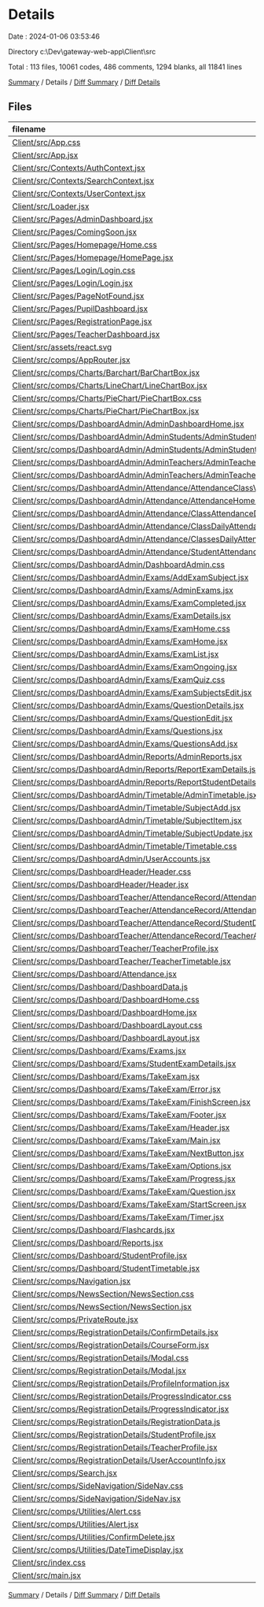 # Details

Date : 2024-01-06 03:53:46

Directory c:\\Dev\\gateway-web-app\\Client\\src

Total : 113 files,  10061 codes, 486 comments, 1294 blanks, all 11841 lines

[Summary](results.md) / Details / [Diff Summary](diff.md) / [Diff Details](diff-details.md)

## Files
| filename | language | code | comment | blank | total |
| :--- | :--- | ---: | ---: | ---: | ---: |
| [Client/src/App.css](/Client/src/App.css) | CSS | 25 | 0 | 3 | 28 |
| [Client/src/App.jsx](/Client/src/App.jsx) | JavaScript | 19 | 0 | 3 | 22 |
| [Client/src/Contexts/AuthContext.jsx](/Client/src/Contexts/AuthContext.jsx) | JavaScript | 51 | 10 | 14 | 75 |
| [Client/src/Contexts/SearchContext.jsx](/Client/src/Contexts/SearchContext.jsx) | JavaScript | 16 | 4 | 7 | 27 |
| [Client/src/Contexts/UserContext.jsx](/Client/src/Contexts/UserContext.jsx) | JavaScript | 118 | 12 | 20 | 150 |
| [Client/src/Loader.jsx](/Client/src/Loader.jsx) | JavaScript | 9 | 0 | 1 | 10 |
| [Client/src/Pages/AdminDashboard.jsx](/Client/src/Pages/AdminDashboard.jsx) | JavaScript | 94 | 0 | 13 | 107 |
| [Client/src/Pages/ComingSoon.jsx](/Client/src/Pages/ComingSoon.jsx) | JavaScript | 35 | 0 | 4 | 39 |
| [Client/src/Pages/Homepage/Home.css](/Client/src/Pages/Homepage/Home.css) | CSS | 83 | 5 | 6 | 94 |
| [Client/src/Pages/Homepage/HomePage.jsx](/Client/src/Pages/Homepage/HomePage.jsx) | JavaScript | 76 | 18 | 10 | 104 |
| [Client/src/Pages/Login/Login.css](/Client/src/Pages/Login/Login.css) | CSS | 113 | 2 | 17 | 132 |
| [Client/src/Pages/Login/Login.jsx](/Client/src/Pages/Login/Login.jsx) | JavaScript | 199 | 7 | 22 | 228 |
| [Client/src/Pages/PageNotFound.jsx](/Client/src/Pages/PageNotFound.jsx) | JavaScript | 4 | 0 | 2 | 6 |
| [Client/src/Pages/PupilDashboard.jsx](/Client/src/Pages/PupilDashboard.jsx) | JavaScript | 32 | 1 | 4 | 37 |
| [Client/src/Pages/RegistrationPage.jsx](/Client/src/Pages/RegistrationPage.jsx) | JavaScript | 234 | 26 | 44 | 304 |
| [Client/src/Pages/TeacherDashboard.jsx](/Client/src/Pages/TeacherDashboard.jsx) | JavaScript | 31 | 1 | 4 | 36 |
| [Client/src/assets/react.svg](/Client/src/assets/react.svg) | XML | 1 | 0 | 0 | 1 |
| [Client/src/comps/AppRouter.jsx](/Client/src/comps/AppRouter.jsx) | JavaScript | 90 | 59 | 17 | 166 |
| [Client/src/comps/Charts/Barchart/BarChartBox.jsx](/Client/src/comps/Charts/Barchart/BarChartBox.jsx) | JavaScript | 30 | 1 | 3 | 34 |
| [Client/src/comps/Charts/LineChart/LineChartBox.jsx](/Client/src/comps/Charts/LineChart/LineChartBox.jsx) | JavaScript | 28 | 1 | 3 | 32 |
| [Client/src/comps/Charts/PieChart/PieChartBox.css](/Client/src/comps/Charts/PieChart/PieChartBox.css) | CSS | 34 | 1 | 6 | 41 |
| [Client/src/comps/Charts/PieChart/PieChartBox.jsx](/Client/src/comps/Charts/PieChart/PieChartBox.jsx) | JavaScript | 48 | 1 | 3 | 52 |
| [Client/src/comps/DashboardAdmin/AdminDashboardHome.jsx](/Client/src/comps/DashboardAdmin/AdminDashboardHome.jsx) | JavaScript | 199 | 1 | 12 | 212 |
| [Client/src/comps/DashboardAdmin/AdminStudents/AdminStudentDetails.jsx](/Client/src/comps/DashboardAdmin/AdminStudents/AdminStudentDetails.jsx) | JavaScript | 67 | 0 | 10 | 77 |
| [Client/src/comps/DashboardAdmin/AdminStudents/AdminStudents.jsx](/Client/src/comps/DashboardAdmin/AdminStudents/AdminStudents.jsx) | JavaScript | 91 | 0 | 10 | 101 |
| [Client/src/comps/DashboardAdmin/AdminTeachers/AdminTeacherDetails.jsx](/Client/src/comps/DashboardAdmin/AdminTeachers/AdminTeacherDetails.jsx) | JavaScript | 68 | 0 | 9 | 77 |
| [Client/src/comps/DashboardAdmin/AdminTeachers/AdminTeachers.jsx](/Client/src/comps/DashboardAdmin/AdminTeachers/AdminTeachers.jsx) | JavaScript | 78 | 0 | 9 | 87 |
| [Client/src/comps/DashboardAdmin/Attendance/AttendanceClassView.jsx](/Client/src/comps/DashboardAdmin/Attendance/AttendanceClassView.jsx) | JavaScript | 76 | 1 | 10 | 87 |
| [Client/src/comps/DashboardAdmin/Attendance/AttendanceHome.jsx](/Client/src/comps/DashboardAdmin/Attendance/AttendanceHome.jsx) | JavaScript | 211 | 3 | 22 | 236 |
| [Client/src/comps/DashboardAdmin/Attendance/ClassAttendanceDetails.jsx](/Client/src/comps/DashboardAdmin/Attendance/ClassAttendanceDetails.jsx) | JavaScript | 72 | 0 | 8 | 80 |
| [Client/src/comps/DashboardAdmin/Attendance/ClassDailyAttendance.jsx](/Client/src/comps/DashboardAdmin/Attendance/ClassDailyAttendance.jsx) | JavaScript | 80 | 0 | 9 | 89 |
| [Client/src/comps/DashboardAdmin/Attendance/ClassesDailyAttendance.jsx](/Client/src/comps/DashboardAdmin/Attendance/ClassesDailyAttendance.jsx) | JavaScript | 86 | 1 | 10 | 97 |
| [Client/src/comps/DashboardAdmin/Attendance/StudentAttendanceDetails.jsx](/Client/src/comps/DashboardAdmin/Attendance/StudentAttendanceDetails.jsx) | JavaScript | 74 | 0 | 8 | 82 |
| [Client/src/comps/DashboardAdmin/DashboardAdmin.css](/Client/src/comps/DashboardAdmin/DashboardAdmin.css) | CSS | 138 | 10 | 26 | 174 |
| [Client/src/comps/DashboardAdmin/Exams/AddExamSubject.jsx](/Client/src/comps/DashboardAdmin/Exams/AddExamSubject.jsx) | JavaScript | 254 | 9 | 36 | 299 |
| [Client/src/comps/DashboardAdmin/Exams/AdminExams.jsx](/Client/src/comps/DashboardAdmin/Exams/AdminExams.jsx) | JavaScript | 9 | 0 | 3 | 12 |
| [Client/src/comps/DashboardAdmin/Exams/ExamCompleted.jsx](/Client/src/comps/DashboardAdmin/Exams/ExamCompleted.jsx) | JavaScript | 93 | 1 | 11 | 105 |
| [Client/src/comps/DashboardAdmin/Exams/ExamDetails.jsx](/Client/src/comps/DashboardAdmin/Exams/ExamDetails.jsx) | JavaScript | 304 | 4 | 30 | 338 |
| [Client/src/comps/DashboardAdmin/Exams/ExamHome.css](/Client/src/comps/DashboardAdmin/Exams/ExamHome.css) | CSS | 47 | 0 | 9 | 56 |
| [Client/src/comps/DashboardAdmin/Exams/ExamHome.jsx](/Client/src/comps/DashboardAdmin/Exams/ExamHome.jsx) | JavaScript | 133 | 1 | 15 | 149 |
| [Client/src/comps/DashboardAdmin/Exams/ExamList.jsx](/Client/src/comps/DashboardAdmin/Exams/ExamList.jsx) | JavaScript | 401 | 6 | 49 | 456 |
| [Client/src/comps/DashboardAdmin/Exams/ExamOngoing.jsx](/Client/src/comps/DashboardAdmin/Exams/ExamOngoing.jsx) | JavaScript | 91 | 1 | 11 | 103 |
| [Client/src/comps/DashboardAdmin/Exams/ExamQuiz.css](/Client/src/comps/DashboardAdmin/Exams/ExamQuiz.css) | CSS | 225 | 4 | 38 | 267 |
| [Client/src/comps/DashboardAdmin/Exams/ExamSubjectsEdit.jsx](/Client/src/comps/DashboardAdmin/Exams/ExamSubjectsEdit.jsx) | JavaScript | 199 | 7 | 25 | 231 |
| [Client/src/comps/DashboardAdmin/Exams/QuestionDetails.jsx](/Client/src/comps/DashboardAdmin/Exams/QuestionDetails.jsx) | JavaScript | 142 | 1 | 20 | 163 |
| [Client/src/comps/DashboardAdmin/Exams/QuestionEdit.jsx](/Client/src/comps/DashboardAdmin/Exams/QuestionEdit.jsx) | JavaScript | 126 | 5 | 14 | 145 |
| [Client/src/comps/DashboardAdmin/Exams/Questions.jsx](/Client/src/comps/DashboardAdmin/Exams/Questions.jsx) | JavaScript | 106 | 1 | 13 | 120 |
| [Client/src/comps/DashboardAdmin/Exams/QuestionsAdd.jsx](/Client/src/comps/DashboardAdmin/Exams/QuestionsAdd.jsx) | JavaScript | 227 | 7 | 26 | 260 |
| [Client/src/comps/DashboardAdmin/Reports/AdminReports.jsx](/Client/src/comps/DashboardAdmin/Reports/AdminReports.jsx) | JavaScript | 51 | 5 | 11 | 67 |
| [Client/src/comps/DashboardAdmin/Reports/ReportExamDetails.jsx](/Client/src/comps/DashboardAdmin/Reports/ReportExamDetails.jsx) | JavaScript | 104 | 1 | 12 | 117 |
| [Client/src/comps/DashboardAdmin/Reports/ReportStudentDetails.jsx](/Client/src/comps/DashboardAdmin/Reports/ReportStudentDetails.jsx) | JavaScript | 116 | 1 | 13 | 130 |
| [Client/src/comps/DashboardAdmin/Timetable/AdminTimetable.jsx](/Client/src/comps/DashboardAdmin/Timetable/AdminTimetable.jsx) | JavaScript | 236 | 13 | 31 | 280 |
| [Client/src/comps/DashboardAdmin/Timetable/SubjectAdd.jsx](/Client/src/comps/DashboardAdmin/Timetable/SubjectAdd.jsx) | JavaScript | 121 | 4 | 11 | 136 |
| [Client/src/comps/DashboardAdmin/Timetable/SubjectItem.jsx](/Client/src/comps/DashboardAdmin/Timetable/SubjectItem.jsx) | JavaScript | 134 | 3 | 21 | 158 |
| [Client/src/comps/DashboardAdmin/Timetable/SubjectUpdate.jsx](/Client/src/comps/DashboardAdmin/Timetable/SubjectUpdate.jsx) | JavaScript | 51 | 1 | 9 | 61 |
| [Client/src/comps/DashboardAdmin/Timetable/Timetable.css](/Client/src/comps/DashboardAdmin/Timetable/Timetable.css) | CSS | 32 | 0 | 4 | 36 |
| [Client/src/comps/DashboardAdmin/UserAccounts.jsx](/Client/src/comps/DashboardAdmin/UserAccounts.jsx) | JavaScript | 177 | 1 | 20 | 198 |
| [Client/src/comps/DashboardHeader/Header.css](/Client/src/comps/DashboardHeader/Header.css) | CSS | 120 | 12 | 17 | 149 |
| [Client/src/comps/DashboardHeader/Header.jsx](/Client/src/comps/DashboardHeader/Header.jsx) | JavaScript | 91 | 4 | 8 | 103 |
| [Client/src/comps/DashboardTeacher/AttendanceRecord/AttendanceAdd.jsx](/Client/src/comps/DashboardTeacher/AttendanceRecord/AttendanceAdd.jsx) | JavaScript | 160 | 9 | 23 | 192 |
| [Client/src/comps/DashboardTeacher/AttendanceRecord/AttendanceDaily.jsx](/Client/src/comps/DashboardTeacher/AttendanceRecord/AttendanceDaily.jsx) | JavaScript | 81 | 1 | 9 | 91 |
| [Client/src/comps/DashboardTeacher/AttendanceRecord/StudentDailyAttendance.jsx](/Client/src/comps/DashboardTeacher/AttendanceRecord/StudentDailyAttendance.jsx) | JavaScript | 78 | 0 | 9 | 87 |
| [Client/src/comps/DashboardTeacher/AttendanceRecord/TeacherAttendance.jsx](/Client/src/comps/DashboardTeacher/AttendanceRecord/TeacherAttendance.jsx) | JavaScript | 196 | 1 | 20 | 217 |
| [Client/src/comps/DashboardTeacher/TeacherProfile.jsx](/Client/src/comps/DashboardTeacher/TeacherProfile.jsx) | JavaScript | 194 | 6 | 22 | 222 |
| [Client/src/comps/DashboardTeacher/TeacherTimetable.jsx](/Client/src/comps/DashboardTeacher/TeacherTimetable.jsx) | JavaScript | 84 | 0 | 10 | 94 |
| [Client/src/comps/Dashboard/Attendance.jsx](/Client/src/comps/Dashboard/Attendance.jsx) | JavaScript | 97 | 0 | 15 | 112 |
| [Client/src/comps/Dashboard/DashboardData.js](/Client/src/comps/Dashboard/DashboardData.js) | JavaScript | 194 | 1 | 10 | 205 |
| [Client/src/comps/Dashboard/DashboardHome.css](/Client/src/comps/Dashboard/DashboardHome.css) | CSS | 39 | 0 | 4 | 43 |
| [Client/src/comps/Dashboard/DashboardHome.jsx](/Client/src/comps/Dashboard/DashboardHome.jsx) | JavaScript | 21 | 0 | 3 | 24 |
| [Client/src/comps/Dashboard/DashboardLayout.css](/Client/src/comps/Dashboard/DashboardLayout.css) | CSS | 24 | 3 | 5 | 32 |
| [Client/src/comps/Dashboard/DashboardLayout.jsx](/Client/src/comps/Dashboard/DashboardLayout.jsx) | JavaScript | 46 | 24 | 13 | 83 |
| [Client/src/comps/Dashboard/Exams/Exams.jsx](/Client/src/comps/Dashboard/Exams/Exams.jsx) | JavaScript | 64 | 1 | 10 | 75 |
| [Client/src/comps/Dashboard/Exams/StudentExamDetails.jsx](/Client/src/comps/Dashboard/Exams/StudentExamDetails.jsx) | JavaScript | 82 | 3 | 12 | 97 |
| [Client/src/comps/Dashboard/Exams/TakeExam.jsx](/Client/src/comps/Dashboard/Exams/TakeExam.jsx) | JavaScript | 182 | 9 | 23 | 214 |
| [Client/src/comps/Dashboard/Exams/TakeExam/Error.jsx](/Client/src/comps/Dashboard/Exams/TakeExam/Error.jsx) | JavaScript | 8 | 0 | 2 | 10 |
| [Client/src/comps/Dashboard/Exams/TakeExam/FinishScreen.jsx](/Client/src/comps/Dashboard/Exams/TakeExam/FinishScreen.jsx) | JavaScript | 51 | 2 | 9 | 62 |
| [Client/src/comps/Dashboard/Exams/TakeExam/Footer.jsx](/Client/src/comps/Dashboard/Exams/TakeExam/Footer.jsx) | JavaScript | 4 | 1 | 2 | 7 |
| [Client/src/comps/Dashboard/Exams/TakeExam/Header.jsx](/Client/src/comps/Dashboard/Exams/TakeExam/Header.jsx) | JavaScript | 11 | 0 | 2 | 13 |
| [Client/src/comps/Dashboard/Exams/TakeExam/Main.jsx](/Client/src/comps/Dashboard/Exams/TakeExam/Main.jsx) | JavaScript | 4 | 1 | 2 | 7 |
| [Client/src/comps/Dashboard/Exams/TakeExam/NextButton.jsx](/Client/src/comps/Dashboard/Exams/TakeExam/NextButton.jsx) | JavaScript | 22 | 1 | 4 | 27 |
| [Client/src/comps/Dashboard/Exams/TakeExam/Options.jsx](/Client/src/comps/Dashboard/Exams/TakeExam/Options.jsx) | JavaScript | 30 | 1 | 3 | 34 |
| [Client/src/comps/Dashboard/Exams/TakeExam/Progress.jsx](/Client/src/comps/Dashboard/Exams/TakeExam/Progress.jsx) | JavaScript | 23 | 1 | 3 | 27 |
| [Client/src/comps/Dashboard/Exams/TakeExam/Question.jsx](/Client/src/comps/Dashboard/Exams/TakeExam/Question.jsx) | JavaScript | 14 | 1 | 3 | 18 |
| [Client/src/comps/Dashboard/Exams/TakeExam/StartScreen.jsx](/Client/src/comps/Dashboard/Exams/TakeExam/StartScreen.jsx) | JavaScript | 21 | 1 | 2 | 24 |
| [Client/src/comps/Dashboard/Exams/TakeExam/Timer.jsx](/Client/src/comps/Dashboard/Exams/TakeExam/Timer.jsx) | JavaScript | 19 | 3 | 6 | 28 |
| [Client/src/comps/Dashboard/Flashcards.jsx](/Client/src/comps/Dashboard/Flashcards.jsx) | JavaScript | 8 | 0 | 2 | 10 |
| [Client/src/comps/Dashboard/Reports.jsx](/Client/src/comps/Dashboard/Reports.jsx) | JavaScript | 86 | 12 | 11 | 109 |
| [Client/src/comps/Dashboard/StudentProfile.jsx](/Client/src/comps/Dashboard/StudentProfile.jsx) | JavaScript | 180 | 4 | 13 | 197 |
| [Client/src/comps/Dashboard/StudentTimetable.jsx](/Client/src/comps/Dashboard/StudentTimetable.jsx) | JavaScript | 84 | 0 | 10 | 94 |
| [Client/src/comps/Navigation.jsx](/Client/src/comps/Navigation.jsx) | JavaScript | 177 | 4 | 9 | 190 |
| [Client/src/comps/NewsSection/NewsSection.css](/Client/src/comps/NewsSection/NewsSection.css) | CSS | 125 | 7 | 20 | 152 |
| [Client/src/comps/NewsSection/NewsSection.jsx](/Client/src/comps/NewsSection/NewsSection.jsx) | JavaScript | 112 | 6 | 9 | 127 |
| [Client/src/comps/PrivateRoute.jsx](/Client/src/comps/PrivateRoute.jsx) | JavaScript | 13 | 4 | 6 | 23 |
| [Client/src/comps/RegistrationDetails/ConfirmDetails.jsx](/Client/src/comps/RegistrationDetails/ConfirmDetails.jsx) | JavaScript | 125 | 15 | 17 | 157 |
| [Client/src/comps/RegistrationDetails/CourseForm.jsx](/Client/src/comps/RegistrationDetails/CourseForm.jsx) | JavaScript | 28 | 1 | 5 | 34 |
| [Client/src/comps/RegistrationDetails/Modal.css](/Client/src/comps/RegistrationDetails/Modal.css) | CSS | 60 | 4 | 7 | 71 |
| [Client/src/comps/RegistrationDetails/Modal.jsx](/Client/src/comps/RegistrationDetails/Modal.jsx) | JavaScript | 10 | 1 | 3 | 14 |
| [Client/src/comps/RegistrationDetails/ProfileInformation.jsx](/Client/src/comps/RegistrationDetails/ProfileInformation.jsx) | JavaScript | 251 | 9 | 15 | 275 |
| [Client/src/comps/RegistrationDetails/ProgressIndicator.css](/Client/src/comps/RegistrationDetails/ProgressIndicator.css) | CSS | 50 | 33 | 8 | 91 |
| [Client/src/comps/RegistrationDetails/ProgressIndicator.jsx](/Client/src/comps/RegistrationDetails/ProgressIndicator.jsx) | JavaScript | 38 | 6 | 6 | 50 |
| [Client/src/comps/RegistrationDetails/RegistrationData.js](/Client/src/comps/RegistrationDetails/RegistrationData.js) | JavaScript | 51 | 6 | 9 | 66 |
| [Client/src/comps/RegistrationDetails/StudentProfile.jsx](/Client/src/comps/RegistrationDetails/StudentProfile.jsx) | JavaScript | 35 | 1 | 2 | 38 |
| [Client/src/comps/RegistrationDetails/TeacherProfile.jsx](/Client/src/comps/RegistrationDetails/TeacherProfile.jsx) | JavaScript | 22 | 1 | 2 | 25 |
| [Client/src/comps/RegistrationDetails/UserAccountInfo.jsx](/Client/src/comps/RegistrationDetails/UserAccountInfo.jsx) | JavaScript | 101 | 4 | 11 | 116 |
| [Client/src/comps/Search.jsx](/Client/src/comps/Search.jsx) | JavaScript | 22 | 0 | 5 | 27 |
| [Client/src/comps/SideNavigation/SideNav.css](/Client/src/comps/SideNavigation/SideNav.css) | CSS | 64 | 9 | 10 | 83 |
| [Client/src/comps/SideNavigation/SideNav.jsx](/Client/src/comps/SideNavigation/SideNav.jsx) | JavaScript | 22 | 1 | 6 | 29 |
| [Client/src/comps/Utilities/Alert.css](/Client/src/comps/Utilities/Alert.css) | CSS | 49 | 2 | 6 | 57 |
| [Client/src/comps/Utilities/Alert.jsx](/Client/src/comps/Utilities/Alert.jsx) | JavaScript | 39 | 1 | 9 | 49 |
| [Client/src/comps/Utilities/ConfirmDelete.jsx](/Client/src/comps/Utilities/ConfirmDelete.jsx) | JavaScript | 38 | 0 | 6 | 44 |
| [Client/src/comps/Utilities/DateTimeDisplay.jsx](/Client/src/comps/Utilities/DateTimeDisplay.jsx) | JavaScript | 22 | 3 | 8 | 33 |
| [Client/src/index.css](/Client/src/index.css) | CSS | 291 | 25 | 45 | 361 |
| [Client/src/main.jsx](/Client/src/main.jsx) | JavaScript | 9 | 0 | 2 | 11 |

[Summary](results.md) / Details / [Diff Summary](diff.md) / [Diff Details](diff-details.md)